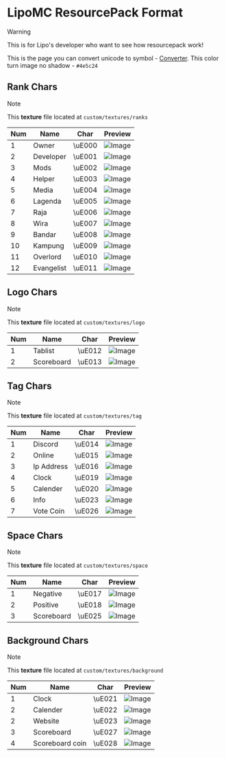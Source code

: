 # LipoMC ResourcePack Format
> [!WARNING]
> This is for Lipo's developer who want to see how resourcepack work!

This is the page you can convert unicode to symbol - [Converter](https://symbl.cc/).
This color turn image no shadow - ```#4e5c24```

## Rank Chars
> [!NOTE]
> This **texture** file located at ```custom/textures/ranks```

|Num| Name        | Char | Preview |
|---|-------------| ------------- | ------------- |
| 1 | Owner       | \uE000  | ![Image](https://github.com/user-attachments/assets/f6d92d18-1f48-4764-b40e-e9d464b12d98)  |
| 2 | Developer   | \uE001  | ![Image](https://github.com/user-attachments/assets/6c63abc7-1ae7-4201-95fa-dd63e1c28fdf)  |
| 3 | Mods        | \uE002  | ![Image](https://github.com/user-attachments/assets/fd0fd2b3-5378-4815-a067-b9962145b729)  |
| 4 | Helper      | \uE003  | ![Image](https://github.com/user-attachments/assets/9f03b372-61d1-4107-a8ef-eabef555e9bd)  |
| 5 | Media       | \uE004  | ![Image](https://github.com/user-attachments/assets/37978463-b9b2-4611-a42f-508f58228ab9)  |
| 6 | Lagenda     | \uE005  | ![Image](https://github.com/user-attachments/assets/8bc00e00-ff34-4a42-b14a-75a058f355af)  |
| 7 | Raja        | \uE006  | ![Image](https://github.com/user-attachments/assets/d5f27890-720d-4c62-ac12-8a75a92143b3)  |
| 8 | Wira        | \uE007  | ![Image](https://github.com/user-attachments/assets/25d84ffa-eaaa-41b8-ba06-f956c620188c)  |
| 9 | Bandar      | \uE008  | ![Image](https://github.com/user-attachments/assets/27d79c15-ff34-4726-8965-9a312cd56921)  |
|10 | Kampung     | \uE009  | ![Image](https://github.com/user-attachments/assets/74bf1d8b-6693-404d-a352-1e1cceaf4643)  |
|11 | Overlord    | \uE010  | ![Image](https://github.com/user-attachments/assets/fe1230bb-760c-4073-a8e7-7bd3c92e4a15)  |
|12 | Evangelist  | \uE011  | ![Image](https://github.com/user-attachments/assets/0d00931f-358f-4718-bd85-00389a9a2d91)  |

## Logo Chars
> [!NOTE]
> This **texture** file located at ```custom/textures/logo```

|Num| Name        | Char | Preview |
|---|-------------| ------------- | ------------- |
| 1 | Tablist | \uE012   | ![Image](https://github.com/user-attachments/assets/8438275e-e024-4103-852b-286c4cb3b0bb)  |
| 2 | Scoreboard | \uE013   | ![Image](https://github.com/user-attachments/assets/8438275e-e024-4103-852b-286c4cb3b0bb)  |

## Tag Chars
> [!NOTE]
> This **texture** file located at ```custom/textures/tag```

|Num| Name        | Char | Preview |
|---|-------------| ------------- | ------------- |
| 1 | Discord | \uE014   | ![Image](https://github.com/user-attachments/assets/d6d01988-701f-4f1a-bc64-a3df531c921e)  |
| 2 | Online | \uE015   | ![Image](https://github.com/user-attachments/assets/87d00cbe-2d43-4617-aa0a-1c735f9cfa56)  |
| 3 | Ip Address | \uE016   | ![Image](https://github.com/user-attachments/assets/db4a1f04-d1c5-4e42-b11d-c565e3663240)  |
| 4 | Clock | \uE019   | ![Image](https://github.com/user-attachments/assets/e6cdff82-e623-4c0c-a0ac-3d9980345e58)  |
| 5 | Calender | \uE020   | ![Image](https://github.com/user-attachments/assets/4fe9f18d-9268-4635-b24c-525b8fe3fd2a)  |
| 6 | Info | \uE023   | ![Image](https://github.com/user-attachments/assets/675d8d22-b007-46b4-b5f6-0717c3188749)  |
| 7 | Vote Coin | \uE026   | ![Image](https://github.com/user-attachments/assets/544781fb-a0a1-4c02-811f-fa2100005297)  |

## Space Chars
> [!NOTE]
> This **texture** file located at ```custom/textures/space```

|Num| Name        | Char | Preview |
|---|-------------| ------------- | ------------- |
| 1 | Negative | \uE017   | ![Image](https://github.com/user-attachments/assets/921acd3e-f7a7-49ac-8334-45728971b479)  |
| 2 | Positive | \uE018   | ![Image](https://github.com/user-attachments/assets/921acd3e-f7a7-49ac-8334-45728971b479)  |
| 3 | Scoreboard | \uE025   | ![Image](https://github.com/user-attachments/assets/921acd3e-f7a7-49ac-8334-45728971b479)  |

## Background Chars
> [!NOTE]
> This **texture** file located at ```custom/textures/background```

|Num| Name        | Char | Preview |
|---|-------------| ------------- | ------------- |
| 1 | Clock | \uE021   | ![Image](https://github.com/user-attachments/assets/0fb67052-e74a-4d2d-ab7b-848c3a15734c)  |
| 2 | Calender | \uE022   | ![Image](https://github.com/user-attachments/assets/3e493a6b-7aa9-4e5c-b726-997b2ec51c9b)  |
| 2 | Website | \uE023   | ![Image](https://github.com/user-attachments/assets/2b829686-5e1a-4395-a68d-a524467fddf6)  |
| 3 | Scoreboard | \uE027   | ![Image](https://github.com/user-attachments/assets/5228f2db-c8a1-40d9-b8b4-d36525931c65)  |
| 4 | Scoreboard coin | \uE028   | ![Image](https://github.com/user-attachments/assets/6f2f74e1-f43a-48ef-9c52-e06300f285cc)  |
